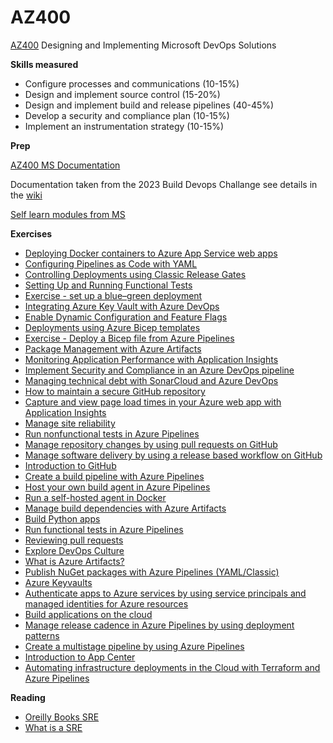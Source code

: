 # AZ400

[AZ400](https://learn.microsoft.com/en-us/certifications/exams/az-400/) Designing and Implementing Microsoft DevOps Solutions

**Skills measured**

* Configure processes and communications (10-15%)
* Design and implement source control (15-20%)
* Design and implement build and release pipelines (40-45%)
* Develop a security and compliance plan (10-15%)
* Implement an instrumentation strategy (10-15%)

**Prep**

[AZ400 MS Documentation](https://learn.microsoft.com/en-us/shows/exam-readiness-zone/preparing-for-az-400-configure-processes-and-communications-1-of-5)


Documentation taken from the 2023 Build Devops Challange see details in the [wiki](https://github.com/knowlesy/AZ400/wiki )

[Self learn modules from MS](https://learn.microsoft.com/en-us/certifications/exams/az-400/?source=learn#:~:text=Items%20in%20this%20collection)

**Exercises**
* [Deploying Docker containers to Azure App Service web apps](https://microsoftlearning.github.io/AZ400-DesigningandImplementingMicrosoftDevOpsSolutions/Instructions/Labs/AZ400_M03_L06_Deploying_Docker_containers_to_Azure_App_Service_web_apps.html)
* [Configuring Pipelines as Code with YAML](https://microsoftlearning.github.io/AZ400-DesigningandImplementingMicrosoftDevOpsSolutions/Instructions/Labs/AZ400_M05_L08_Configuring_Pipelines_as_Code_with_YAML.html)
* [Controlling Deployments using Classic Release Gates](https://microsoftlearning.github.io/AZ400-DesigningandImplementingMicrosoftDevOpsSolutions/Instructions/Labs/AZ400_M04_L07_Controlling_Deployments_using_Release_Gates.html)
* [Setting Up and Running Functional Tests](https://microsoftlearning.github.io/AZ400-DesigningandImplementingMicrosoftDevOpsSolutions/Instructions/Labs/AZ400_M05_L09_Setting_Up_and_Running_Functional_Tests.html)
* [Exercise - set up a blue–green deployment](https://learn.microsoft.com/en-gb/training/modules/implement-blue-green-deployment-feature-toggles/4-exercise-set-up-blue-green-deployment)
* [Integrating Azure Key Vault with Azure DevOps](https://microsoftlearning.github.io/AZ400-DesigningandImplementingMicrosoftDevOpsSolutions/Instructions/Labs/AZ400_M05_L10_Integrating_Azure_Key_Vault_with_Azure_DevOps.html)
* [Enable Dynamic Configuration and Feature Flags](https://microsoftlearning.github.io/AZ400-DesigningandImplementingMicrosoftDevOpsSolutions/Instructions/Labs/AZ400_M05_L11_Enable_Dynamic_Configuration_and_Feature_Flags.html)
* [Deployments using Azure Bicep templates](https://microsoftlearning.github.io/AZ400-DesigningandImplementingMicrosoftDevOpsSolutions/Instructions/Labs/AZ400_M06_L12_Azure_Deployments_Using_Resource_Manager_Templates.html)
* [Exercise - Deploy a Bicep file from Azure Pipelines](https://learn.microsoft.com/en-gb/training/modules/implement-bicep/6-exercise-deploy-bicep-file-azure-pipelines)
* [Package Management with Azure Artifacts](https://microsoftlearning.github.io/AZ400-DesigningandImplementingMicrosoftDevOpsSolutions/Instructions/Labs/AZ400_M08_L15_Package_Management_with_Azure_Artifacts.html)
* [Monitoring Application Performance with Application Insights](https://microsoftlearning.github.io/AZ400-DesigningandImplementingMicrosoftDevOpsSolutions/Instructions/Labs/AZ400_M09_L16_Monitoring_Application_Performance_with_Application_Insights.html)
* [Implement Security and Compliance in an Azure DevOps pipeline](https://microsoftlearning.github.io/AZ400-DesigningandImplementingMicrosoftDevOpsSolutions/Instructions/Labs/AZ400_M07_L13_Implement_Security_and_Compliance_in_an_Azure_Pipeline.html)
* [Managing technical debt with SonarCloud and Azure DevOps](https://microsoftlearning.github.io/AZ400-DesigningandImplementingMicrosoftDevOpsSolutions/Instructions/Labs/AZ400_M07_L14_Managing_technical_debt_with_SonarQube_and_Azure_DevOps.html)
* [How to maintain a secure GitHub repository](https://learn.microsoft.com/en-us/training/modules/maintain-secure-repository-github/2-how-to-maintain-secure-repository)
* [Capture and view page load times in your Azure web app with Application Insights](https://learn.microsoft.com/en-us/training/modules/capture-page-load-times-application-insights/)
* [Manage site reliability](https://learn.microsoft.com/en-us/training/modules/manage-site-reliability/)
* [Run nonfunctional tests in Azure Pipelines](https://learn.microsoft.com/en-us/training/modules/run-non-functional-tests-azure-pipelines/)
* [Manage repository changes by using pull requests on GitHub](https://learn.microsoft.com/en-us/training/modules/manage-changes-pull-requests-github/)
* [Manage software delivery by using a release based workflow on GitHub](https://learn.microsoft.com/en-us/training/modules/release-based-workflow-github/)
* [Introduction to GitHub](https://learn.microsoft.com/en-us/training/modules/introduction-to-github/)
* [Create a build pipeline with Azure Pipelines](https://learn.microsoft.com/en-us/training/modules/create-a-build-pipeline/)
* [Host your own build agent in Azure Pipelines](https://learn.microsoft.com/en-us/training/modules/host-build-agent/)
* [Run a self-hosted agent in Docker](https://learn.microsoft.com/en-us/azure/devops/pipelines/agents/docker?view=azure-devops)
* [Manage build dependencies with Azure Artifacts](https://learn.microsoft.com/en-us/training/modules/manage-build-dependencies/)
* [Build Python apps](https://learn.microsoft.com/en-us/azure/devops/pipelines/ecosystems/python?view=azure-devops)
* [Run functional tests in Azure Pipelines](https://learn.microsoft.com/en-us/training/modules/run-functional-tests-azure-pipelines/)
* [Reviewing pull requests](https://learn.microsoft.com/en-us/training/modules/manage-changes-pull-requests-github/3-review-pull-requests)
* [Explore DevOps Culture](https://learn.microsoft.com/en-us/training/modules/introduce-foundation-pillars-devops/3-explore-first-foundation)
* [What is Azure Artifacts?](https://learn.microsoft.com/en-us/training/modules/manage-build-dependencies/2b-what-is-azure-artifacts)
* [Publish NuGet packages with Azure Pipelines (YAML/Classic)](https://learn.microsoft.com/en-us/azure/devops/pipelines/artifacts/nuget?view=azure-devops&tabs=yaml#package-versioning)
* [Azure Keyvaults](https://learn.microsoft.com/en-us/training/modules/configure-and-manage-azure-key-vault/)
* [Authenticate apps to Azure services by using service principals and managed identities for Azure resources](https://learn.microsoft.com/en-us/training/modules/authenticate-apps-with-managed-identities/)
* [Build applications on the cloud](https://learn.microsoft.com/en-us/training/modules/cmu-build-apps-cloud/)
* [Manage release cadence in Azure Pipelines by using deployment patterns](https://learn.microsoft.com/en-us/training/modules/manage-release-cadence/)
* [Create a multistage pipeline by using Azure Pipelines](https://learn.microsoft.com/en-us/training/modules/create-multi-stage-pipeline/)
* [Introduction to App Center](https://learn.microsoft.com/en-us/training/modules/intro-to-app-center/)
* [Automating infrastructure deployments in the Cloud with Terraform and Azure Pipelines](https://azuredevopslabs.com/labs/vstsextend/terraform/)

  
**Reading**
* [Oreilly Books SRE](https://sre.google/books/)
* [What is a SRE](https://sre.google/in-conversation/)
